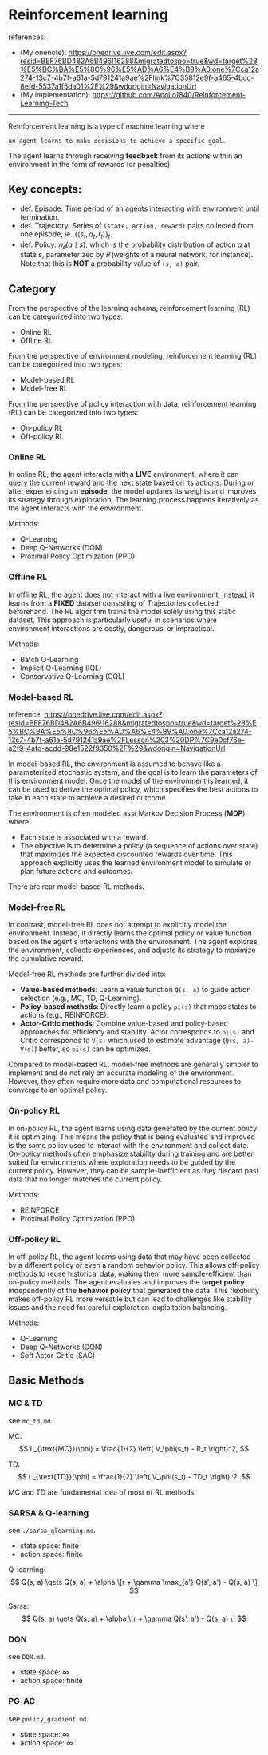 # Reinforcement learning

references:
- (My onenote): https://onedrive.live.com/edit.aspx?resid=BEF76BD482A6B496!16288&migratedtospo=true&wd=target%28%E5%BC%BA%E5%8C%96%E5%AD%A6%E4%B9%A0.one%7Cca12a274-13c7-4b7f-a61a-5d791241a9ae%2Flink%7C35812e9f-a465-4bcc-8efd-5537a1f5da01%2F%29&wdorigin=NavigationUrl
- (My implementation): https://github.com/Apollo1840/Reinforcement-Learning-Tech

---

Reinforcement learning is a type of machine learning where 

    an agent learns to make decisions to achieve a specific goal. 

The agent learns through receiving **feedback** from its actions within an environment in the form of rewards (or penalties).

## Key concepts:

- def. Episode: Time period of an agents interacting with environment until termination.
- def. Trajectory: Series of `(state, action, reward)` pairs collected from one episode, ie. $\{(s_t, a_t, r_t)\}_t$.
- def. Policy: $𝜋_𝜃(a \mid s)$, which is the probability distribution of action $a$ at state $s$, parameterized by $𝜃$ (weights of a neural network, for instance). 
  Note that this is **NOT** a probability value of `(s, a)` pair.

## Category
From the perspective of the learning schema, reinforcement learning (RL) can be categorized into two types:
- Online RL
- Offline RL

From the perspective of environment modeling, reinforcement learning (RL) can be categorized into two types:
- Model-based RL
- Model-free RL

From the perspective of policy interaction with data, reinforcement learning (RL) can be categorized into two types:
- On-policy RL
- Off-policy RL

### Online RL
In online RL, the agent interacts with a **LIVE** environment, where it can query the current reward and the next state based on its actions. 
During or after experiencing an **episode**, the model updates its weights and improves its strategy through exploration. 
The learning process happens iteratively as the agent interacts with the environment. 

Methods:
- Q-Learning
- Deep Q-Networks (DQN)
- Proximal Policy Optimization (PPO) 

### Offline RL
In offline RL, the agent does not interact with a live environment. 
Instead, it learns from a **FIXED** dataset consisting of Trajectories collected beforehand. 
The RL algorithm trains the model solely using this static dataset. 
This approach is particularly useful in scenarios where environment interactions are costly, dangerous, or impractical. 

Methods:
- Batch Q-Learning
- Implicit Q-Learning (IQL) 
- Conservative Q-Learning (CQL) 


### Model-based RL
reference: https://onedrive.live.com/edit.aspx?resid=BEF76BD482A6B496!16288&migratedtospo=true&wd=target%28%E5%BC%BA%E5%8C%96%E5%AD%A6%E4%B9%A0.one%7Cca12a274-13c7-4b7f-a61a-5d791241a9ae%2FLesson%203%20DP%7C9e0cf76e-a2f9-4afd-acdd-98e1522f9350%2F%29&wdorigin=NavigationUrl

In model-based RL, the environment is assumed to behave like a parameterized stochastic system, 
and the goal is to learn the parameters of this environment model.
Once the model of the environment is learned, it can be used to derive the optimal policy, which specifies the best actions to take in each state to achieve a desired outcome.

The environment is often modeled as a Markov Decision Process (**MDP**), where:

- Each state is associated with a reward.
- The objective is to determine a policy (a sequence of actions over state) that maximizes the expected discounted rewards over time.
This approach explicitly uses the learned environment model to simulate or plan future actions and outcomes.

There are rear model-based RL methods.

### Model-free RL
In contrast, model-free RL does not attempt to explicitly model the environment. Instead, it directly learns the optimal policy or value function based on the agent's interactions with the environment. The agent explores the environment, collects experiences, and adjusts its strategy to maximize the cumulative reward.

Model-free RL methods are further divided into:

- **Value-based methods**: Learn a value function `Q(s, a)` to guide action selection (e.g., MC, TD, Q-Learning).
- **Policy-based methods**: Directly learn a policy `pi(s)` that maps states to actions (e.g., REINFORCE).
- **Actor-Critic methods**: Combine value-based and policy-based approaches for efficiency and stability. 
  Actor corresponds to `pi(s)` and Critic corresponds to `V(s)` which used to estimate advantage (`Q(s, a)-V(s)`) better, 
  so `pi(s)` can be optimized.

Compared to model-based RL, model-free methods are generally simpler to implement and do not rely on accurate modeling of the environment. However, they often require more data and computational resources to converge to an optimal policy.


### On-policy RL
In on-policy RL, the agent learns using data generated by the current policy it is optimizing. 
This means the policy that is being evaluated and improved is the same policy used to interact with the environment and collect data.
On-policy methods often emphasize stability during training and are better suited for environments where exploration needs to be guided by the current policy. 
However, they can be sample-inefficient as they discard past data that no longer matches the current policy. 

Methods:
- REINFORCE
- Proximal Policy Optimization (PPO)

### Off-policy RL
In off-policy RL, the agent learns using data that may have been collected by a different policy or even a random behavior policy. 
This allows off-policy methods to reuse historical data, making them more sample-efficient than on-policy methods. 
The agent evaluates and improves the **target policy** independently of the **behavior policy** that generated the data.
This flexibility makes off-policy RL more versatile but can lead to challenges like stability issues and the need for careful exploration-exploitation balancing. 

Methods:
- Q-Learning
- Deep Q-Networks (DQN)
- Soft Actor-Critic (SAC)

  
## Basic Methods

### MC & TD
see `mc_td.md`.

MC:
$$
L_{\text{MC}}(\phi) = \frac{1}{2} \left( V_\phi(s_t) - R_t \right)^2,
$$

TD:
$$
L_{\text{TD}}(\phi) = \frac{1}{2} \left( V_\phi(s_t) - TD_t \right)^2.
$$

MC and TD are fundamental idea of most of RL methods.

### SARSA & Q-learning
see `./sarsa_qlearning.md`.

- state space: finite
- action space: finite

Q-learning:
$$
Q(s, a) \gets Q(s, a) + \alpha \[r + \gamma \max_{a'} Q(s', a') - Q(s, a) \]
$$

Sarsa:
$$
Q(s, a) \gets Q(s, a) + \alpha \[r + \gamma Q(s', a') - Q(s, a) \]
$$

### DQN
see `DQN.md`.

- state space: $\infty$
- action space: finite


### PG-AC
see `policy_gradient.md`.

- state space: $\infty$
- action space: $\infty$